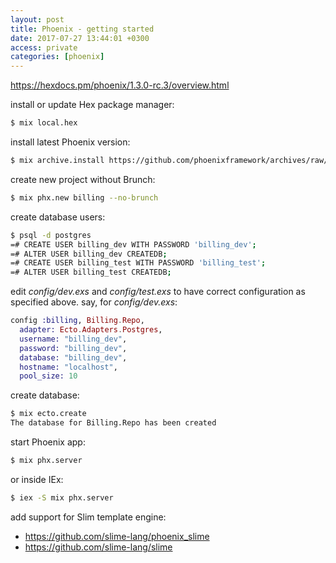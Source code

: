 ```yaml
---
layout: post
title: Phoenix - getting started
date: 2017-07-27 13:44:01 +0300
access: private
categories: [phoenix]
---
```


<!-- more -->

<https://hexdocs.pm/phoenix/1.3.0-rc.3/overview.html>

install or update Hex package manager:

```sh
$ mix local.hex
```

install latest Phoenix version:

```sh
$ mix archive.install https://github.com/phoenixframework/archives/raw/master/phx_new.ez
```

create new project without Brunch:

```sh
$ mix phx.new billing --no-brunch
```

create database users:

```sh
$ psql -d postgres
=# CREATE USER billing_dev WITH PASSWORD 'billing_dev';
=# ALTER USER billing_dev CREATEDB;
=# CREATE USER billing_test WITH PASSWORD 'billing_test';
=# ALTER USER billing_test CREATEDB;
```

edit _config/dev.exs_ and _config/test.exs_ to have correct configuration
as specified above. say, for _config/dev.exs_:

```elixir
config :billing, Billing.Repo,
  adapter: Ecto.Adapters.Postgres,
  username: "billing_dev",
  password: "billing_dev",
  database: "billing_dev",
  hostname: "localhost",
  pool_size: 10
```

create database:

```sh
$ mix ecto.create
The database for Billing.Repo has been created
```

start Phoenix app:

```sh
$ mix phx.server
```

or inside IEx:

```sh
$ iex -S mix phx.server
```

add support for Slim template engine:

- <https://github.com/slime-lang/phoenix_slime>
- <https://github.com/slime-lang/slime>
